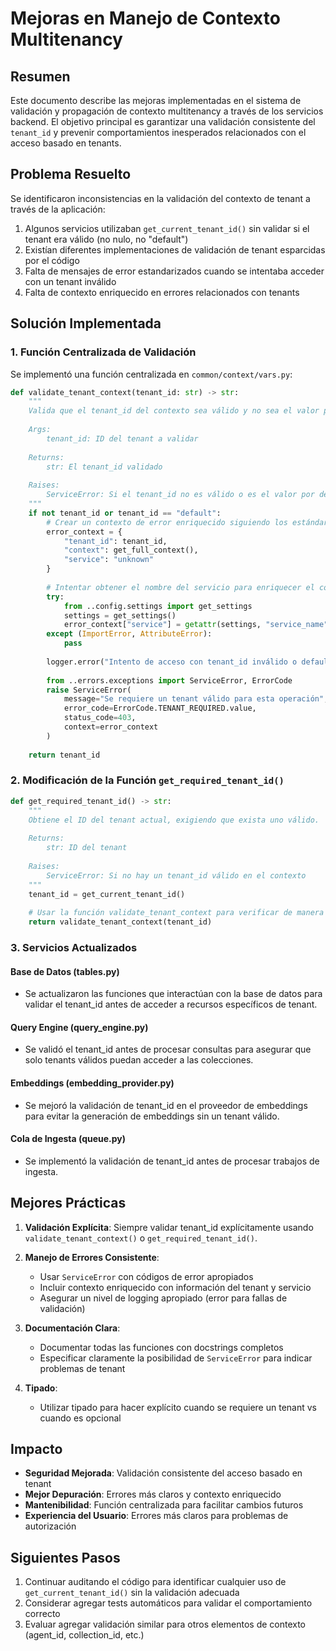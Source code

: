 # Mejoras en Manejo de Contexto Multitenancy

## Resumen

Este documento describe las mejoras implementadas en el sistema de validación y propagación de contexto multitenancy a través de los servicios backend. El objetivo principal es garantizar una validación consistente del `tenant_id` y prevenir comportamientos inesperados relacionados con el acceso basado en tenants.

## Problema Resuelto

Se identificaron inconsistencias en la validación del contexto de tenant a través de la aplicación:

1. Algunos servicios utilizaban `get_current_tenant_id()` sin validar si el tenant era válido (no nulo, no "default")
2. Existían diferentes implementaciones de validación de tenant esparcidas por el código
3. Falta de mensajes de error estandarizados cuando se intentaba acceder con un tenant inválido
4. Falta de contexto enriquecido en errores relacionados con tenants

## Solución Implementada

### 1. Función Centralizada de Validación

Se implementó una función centralizada en `common/context/vars.py`:

```python
def validate_tenant_context(tenant_id: str) -> str:
    """
    Valida que el tenant_id del contexto sea válido y no sea el valor por defecto.
    
    Args:
        tenant_id: ID del tenant a validar
        
    Returns:
        str: El tenant_id validado
        
    Raises:
        ServiceError: Si el tenant_id no es válido o es el valor por defecto
    """
    if not tenant_id or tenant_id == "default":
        # Crear un contexto de error enriquecido siguiendo los estándares
        error_context = {
            "tenant_id": tenant_id,
            "context": get_full_context(),
            "service": "unknown"
        }
        
        # Intentar obtener el nombre del servicio para enriquecer el contexto
        try:
            from ..config.settings import get_settings
            settings = get_settings()
            error_context["service"] = getattr(settings, "service_name", "unknown")
        except (ImportError, AttributeError):
            pass
            
        logger.error("Intento de acceso con tenant_id inválido o default", extra=error_context)
        
        from ..errors.exceptions import ServiceError, ErrorCode
        raise ServiceError(
            message="Se requiere un tenant válido para esta operación",
            error_code=ErrorCode.TENANT_REQUIRED.value,
            status_code=403,
            context=error_context
        )
        
    return tenant_id
```

### 2. Modificación de la Función `get_required_tenant_id()`

```python
def get_required_tenant_id() -> str:
    """
    Obtiene el ID del tenant actual, exigiendo que exista uno válido.
    
    Returns:
        str: ID del tenant
        
    Raises:
        ServiceError: Si no hay un tenant_id válido en el contexto
    """
    tenant_id = get_current_tenant_id()
    
    # Usar la función validate_tenant_context para verificar de manera consistente
    return validate_tenant_context(tenant_id)
```

### 3. Servicios Actualizados

#### Base de Datos (tables.py)
- Se actualizaron las funciones que interactúan con la base de datos para validar el tenant_id antes de acceder a recursos específicos de tenant.

#### Query Engine (query_engine.py)
- Se validó el tenant_id antes de procesar consultas para asegurar que solo tenants válidos puedan acceder a las colecciones.

#### Embeddings (embedding_provider.py)
- Se mejoró la validación de tenant_id en el proveedor de embeddings para evitar la generación de embeddings sin un tenant válido.

#### Cola de Ingesta (queue.py)
- Se implementó la validación de tenant_id antes de procesar trabajos de ingesta.

## Mejores Prácticas

1. **Validación Explícita**: Siempre validar tenant_id explícitamente usando `validate_tenant_context()` o `get_required_tenant_id()`.

2. **Manejo de Errores Consistente**:
   - Usar `ServiceError` con códigos de error apropiados
   - Incluir contexto enriquecido con información del tenant y servicio
   - Asegurar un nivel de logging apropiado (error para fallas de validación)

3. **Documentación Clara**:
   - Documentar todas las funciones con docstrings completos
   - Especificar claramente la posibilidad de `ServiceError` para indicar problemas de tenant

4. **Tipado**:
   - Utilizar tipado para hacer explícito cuando se requiere un tenant vs cuando es opcional

## Impacto

- **Seguridad Mejorada**: Validación consistente del acceso basado en tenant
- **Mejor Depuración**: Errores más claros y contexto enriquecido
- **Mantenibilidad**: Función centralizada para facilitar cambios futuros
- **Experiencia del Usuario**: Errores más claros para problemas de autorización

## Siguientes Pasos

1. Continuar auditando el código para identificar cualquier uso de `get_current_tenant_id()` sin la validación adecuada
2. Considerar agregar tests automáticos para validar el comportamiento correcto
3. Evaluar agregar validación similar para otros elementos de contexto (agent_id, collection_id, etc.)
